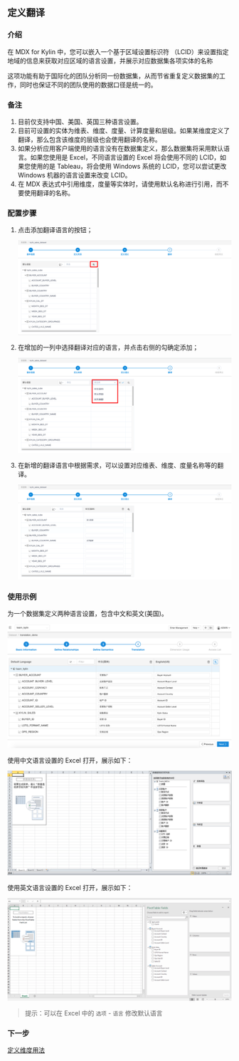 ## 定义翻译

### 介绍

在 MDX for Kylin 中，您可以嵌入一个基于区域设置标识符 （LCID）来设置指定地域的信息来获取对应区域的语言设置，并展示对应数据集各项实体的名称

这项功能有助于国际化的团队分析同一份数据集，从而节省重复定义数据集的工作，同时也保证不同的团队使用的数据口径是统一的。

### 备注

1. 目前仅支持中国、美国、英国三种语言设置。
2. 目前可设置的实体为维表、维度、度量、计算度量和层级。如果某维度定义了翻译，那么包含该维度的层级也会使用翻译的名称。
3. 如果分析应用客户端使用的语言没有在数据集定义，那么数据集将采用默认语言。如果您使用是 Excel，不同语言设置的 Excel 将会使用不同的 LCID，如果您使用的是 Tableau，将会使用 Windows 系统的 LCID，您可以尝试更改 Windows 机器的语言设置来改变 LCID。
4. 在 MDX 表达式中引用维度，度量等实体时，请使用默认名称进行引用，而不要使用翻译的名称。

### 配置步骤

1. 点击添加翻译语言的按钮；

   ![添加翻译语言按钮](images/translate/add_translation_btn.cn.png)

2. 在增加的一列中选择翻译对应的语言，并点击右侧的勾确定添加；

   ![选择翻译语言](images/translate/choose_language.cn.png)

3. 在新增的翻译语言中根据需求，可以设置对应维表、维度、度量名称等的翻译。

   ![定义翻译](images/translate/add_translation_content.cn.png)

### 使用示例

为一个数据集定义两种语言设置，包含中文和英文(美国)。

![翻译示例](images/translate/example_translation.png)

使用中文语言设置的 Excel 打开，展示如下：

![翻译中文](images/translate/example_translation_excel_cn.png)

使用英文语言设置的 Excel 打开，展示如下：

![翻译英文](images/translate/example_translation_excel_en.png)

> 提示：可以在 Excel 中的 `选项` - `语言` 修改默认语言

### 下一步

[定义维度用法](s5_dimension_usage.cn.md)
